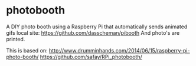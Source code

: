 photobooth
=======================

A DIY photo booth using a Raspberry Pi that automatically sends animated gifs local site: https://github.com/dasscheman/pibooth
And photo's are printed. 

This is based on: 
http://www.drumminhands.com/2014/06/15/raspberry-pi-photo-booth/
https://github.com/safay/RPi_photobooth/


